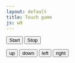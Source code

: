 ```yaml
---
layout: default
title: Touch game
js: w9
---
```


<canvas id=canvas></canvas>

<button id=start_game>Start</button>
<button id=stop_game>Stop</button>

<button id=moveup class=btn>up</button>
<button id=movedown class=btn>down</button>
<button id=moveleft class=btn>left</button>
<button id=moveright class=btn>right</button>
